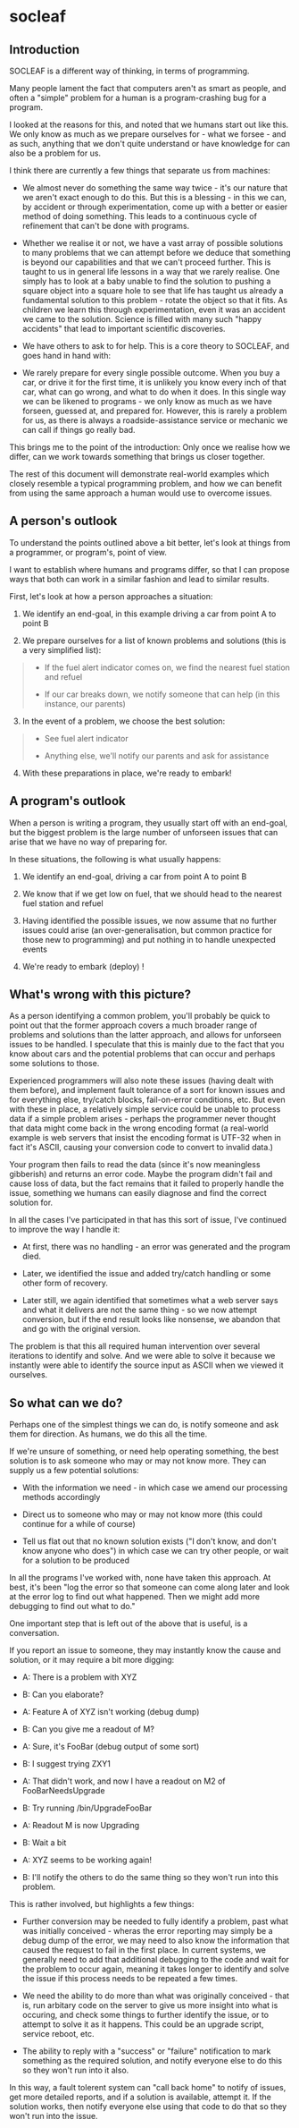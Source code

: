 socleaf
=======

Introduction
------------
SOCLEAF is a different way of thinking, in terms of programming.

Many people lament the fact that computers aren't as smart as people, and often a "simple" problem for a human is a program-crashing bug for a program.

I looked at the reasons for this, and noted that we humans start out like this. We only know as much as we prepare ourselves for - what we forsee - and as such, anything that we don't quite understand or have knowledge for can also be a problem for us.

I think there are currently a few things that separate us from machines:

* We almost never do something the same way twice - it's our nature that we aren't exact enough to do this. But this is a blessing - in this we can, by accident or through experimentation, come up with a better or easier method of doing something. This leads to a continuous cycle of refinement that can't be done with programs.

* Whether we realise it or not, we have a vast array of possible solutions to many problems that we can attempt before we deduce that something is beyond our capabilities and that we can't proceed further. This is taught to us in general life lessons in a way that we rarely realise. One simply has to look at a baby unable to find the solution to pushing a square object into a square hole to see that life has taught us already a fundamental solution to this problem - rotate the object so that it fits. As children we learn this through experimentation, even it was an accident we came to the solution. Science is filled with many such "happy accidents" that lead to important scientific discoveries.

* We have others to ask to for help. This is a core theory to SOCLEAF, and goes hand in hand with:

* We rarely prepare for every single possible outcome. When you buy a car, or drive it for the first time, it is unlikely you know every inch of that car, what can go wrong, and what to do when it does. In this single way we can be likened to programs - we only know as much as we have forseen, guessed at, and prepared for. However, this is rarely a problem for us, as there is always a roadside-assistance service or mechanic we can call if things go really bad.

This brings me to the point of the introduction: Only once we realise how we differ, can we work towards something that brings us closer together.

The rest of this document will demonstrate real-world examples which closely resemble a typical programming problem, and how we can benefit from using the same approach a human would use to overcome issues.

A person's outlook
-------------------
To understand the points outlined above a bit better, let's look at things from a programmer, or program's, point of view.

I want to establish where humans and programs differ, so that I can propose ways that both can work in a similar fashion and lead to similar results.

First, let's look at how a person approaches a situation:

1. We identify an end-goal, in this example driving a car from point A to point B

2. We prepare ourselves for a list of known problems and solutions (this is a very simplified list):
> * If the fuel alert indicator comes on, we find the nearest fuel station and refuel
> 
> * If our car breaks down, we notify someone that can help (in this instance, our parents)

3. In the event of a problem, we choose the best solution:
> * See fuel alert indicator
>
> * Anything else, we'll notify our parents and ask for assistance

4. With these preparations in place, we're ready to embark!

A program's outlook
-------------------
When a person is writing a program, they usually start off with an end-goal, but the biggest problem is the large number of unforseen issues that can arise that we have no way of preparing for.

In these situations, the following is what usually happens:

1. We identify an end-goal, driving a car from point A to point B

2. We know that if we get low on fuel, that we should head to the nearest fuel station and refuel

3. Having identified the possible issues, we now assume that no further issues could arise (an over-generalisation, but common practice for those new to programming) and put nothing in to handle unexpected events

4. We're ready to embark (deploy) !

What's wrong with this picture?
-------------------------------
As a person identifying a common problem, you'll probably be quick to point out that the former approach covers a much broader range of problems and solutions than the latter approach, and allows for unforseen issues to be handled. I speculate that this is mainly due to the fact that you know about cars and the potential problems that can occur and perhaps some solutions to those.

Experienced programmers will also note these issues (having dealt with them before), and implement fault tolerance of a sort for known issues and for everything else, try/catch blocks, fail-on-error conditions, etc. But even with these in place, a relatively simple service could be unable to process data if a simple problem arises - perhaps the programmer never thought that data might come back in the wrong encoding format (a real-world example is web servers that insist the encoding format is UTF-32 when in fact it's ASCII, causing your conversion code to convert to invalid data.)

Your program then fails to read the data (since it's now meaningless gibberish) and returns an error code. Maybe the program didn't fail and cause loss of data, but the fact remains that it failed to properly handle the issue, something we humans can easily diagnose and find the correct solution for.

In all the cases I've participated in that has this sort of issue, I've continued to improve the way I handle it:

* At first, there was no handling - an error was generated and the program died.

* Later, we identified the issue and added try/catch handling or some other form of recovery.

* Later still, we again identified that sometimes what a web server says and what it delivers are not the same thing - so we now attempt conversion, but if the end result looks like nonsense, we abandon that and go with the original version.

The problem is that this all required human intervention over several iterations to identify and solve. And we were able to solve it because we instantly were able to identify the source input as ASCII when we viewed it ourselves.

So what can we do?
------------------
Perhaps one of the simplest things we can do, is notify someone and ask them for direction. As humans, we do this all the time.

If we're unsure of something, or need help operating something, the best solution is to ask someone who may or may not know more. They can supply us a few potential solutions:

* With the information we need - in which case we amend our processing methods accordingly

* Direct us to someone who may or may not know more (this could continue for a while of course)

* Tell us flat out that no known solution exists ("I don't know, and don't know anyone who does") in which case we can try other people, or wait for a solution to be produced

In all the programs I've worked with, none have taken this approach. At best, it's been "log the error so that someone can come along later and look at the error log to find out what happened. Then we might add more debugging to find out what to do."

One important step that is left out of the above that is useful, is a conversation.

If you report an issue to someone, they may instantly know the cause and solution, or it may require a bit more digging:

* A: There is a problem with XYZ

* B: Can you elaborate?

* A: Feature A of XYZ isn't working (debug dump)

* B: Can you give me a readout of M?

* A: Sure, it's FooBar (debug output of some sort)

* B: I suggest trying ZXY1

* A: That didn't work, and now I have a readout on M2 of FooBarNeedsUpgrade

* B: Try running /bin/UpgradeFooBar

* A: Readout M is now Upgrading

* B: Wait a bit

* A: XYZ seems to be working again!

* B: I'll notify the others to do the same thing so they won't run into this problem.

This is rather involved, but highlights a few things:

* Further conversion may be needed to fully identify a problem, past what was initially conceived - wheras the error reporting may simply be a debug dump of the error, we may need to also know the information that caused the request to fail in the first place. In current systems, we generally need to add that additional debugging to the code and wait for the problem to occur again, meaning it takes longer to identify and solve the issue if this process needs to be repeated a few times.

* We need the ability to do more than what was originally conceived - that is, run arbitary code on the server to give us more insight into what is occuring, and check some things to further identify the issue, or to attempt to solve it as it happens. This could be an upgrade script, service reboot, etc.

* The ability to reply with a "success" or "failure" notification to mark something as the required solution, and notify everyone else to do this so they won't run into it also.

In this way, a fault tolerent system can "call back home" to notify of issues, get more detailed reports, and if a solution is available, attempt it. If the solution works, then notify everyone else using that code to do that so they won't run into the issue.